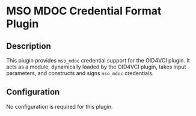 # MSO MDOC Credential Format Plugin

## Description

This plugin provides `mso_mdoc` credential support for the OID4VCI plugin. It acts as a module, dynamically loaded by the OID4VCI plugin, takes input parameters, and constructs and signs `mso_mdoc` credentials.

## Configuration

No configuration is required for this plugin.
